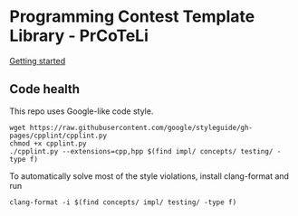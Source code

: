 # Programming Contest Template Library - PrCoTeLi

[Getting started](https://raw.githubusercontent.com/lukakalinovcic/prcoteli/master/doc/getting_started.md)

## Code health

This repo uses Google-like code style.

```
wget https://raw.githubusercontent.com/google/styleguide/gh-pages/cpplint/cpplint.py
chmod +x cpplint.py
./cpplint.py --extensions=cpp,hpp $(find impl/ concepts/ testing/ -type f)
```

To automatically solve most of the style violations, install clang-format and
run

```
clang-format -i $(find concepts/ impl/ testing/ -type f)
```
